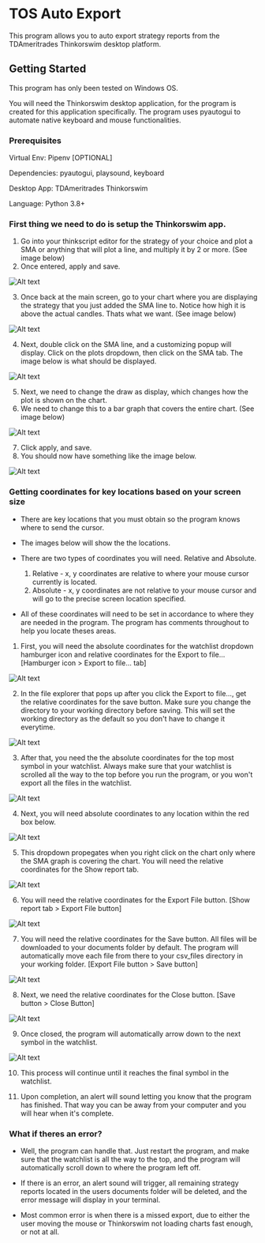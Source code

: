 # TOS Auto Export

This program allows you to auto export strategy reports from the TDAmeritrades Thinkorswim desktop platform.

## Getting Started

This program has only been tested on Windows OS.

You will need the Thinkorswim desktop application, for the program is created for this application specifically.
The program uses pyautogui to automate native keyboard and mouse functionalities.

### Prerequisites

Virtual Env: Pipenv [OPTIONAL]

Dependencies: pyautogui, playsound, keyboard

Desktop App: TDAmeritrades Thinkorswim

Language: Python 3.8+

### First thing we need to do is setup the Thinkorswim app.

1. Go into your thinkscript editor for the strategy of your choice and plot a SMA or anything that will plot a line, and multiply it by 2 or more. (See image below)
2. Once entered, apply and save.

![Alt text](/img/thinkscript_editor_add_sma.png)

3. Once back at the main screen, go to your chart where you are displaying the strategy that you just added the SMA line to. Notice how high it is above the actual candles. Thats what we want. (See image below)

![Alt text](/img/sma_line.png)

4. Next, double click on the SMA line, and a customizing popup will display. Click on the plots dropdown, then click on the SMA tab. The image below is what should be displayed.

![Alt text](/img/customize_sma_line.png)

5. Next, we need to change the draw as display, which changes how the plot is shown on the chart.
6. We need to change this to a bar graph that covers the entire chart. (See image below)

![Alt text](/img/customize_sma_line_to_cover.png)

7. Click apply, and save.
8. You should now have something like the image below.

![Alt text](/img/basic_chart_cover.png)

### Getting coordinates for key locations based on your screen size

- There are key locations that you must obtain so the program knows where to send the cursor.
- The images below will show the the locations.
- There are two types of coordinates you will need. Relative and Absolute.

  1. Relative - x, y coordinates are relative to where your mouse cursor currently is located.
  2. Absolute - x, y coordinates are not relative to your mouse cursor and will go to the precise screen location specified.

- All of these coordinates will need to be set in accordance to where they are needed in the program. The program has comments throughout to help you locate theses areas.

1. First, you will need the absolute coordinates for the watchlist dropdown hamburger icon and relative coordinates for the Export to file... [Hamburger icon > Export to file... tab]

![Alt text](/img/sidebar_export_watchlist.png)

2. In the file explorer that pops up after you click the Export to file..., get the relative coordinates for the save button. Make sure you change the directory to your working directory before saving. This will set the working directory as the default so you don't have to change it everytime.

![Alt text](/img/export_watchlist_to_local.PNG)

3. After that, you need the the absolute coordinates for the top most symbol in your watchlist. Always make sure that your watchlist is scrolled all the way to the top before you run the program, or you won't export all the files in the watchlist.

![Alt text](/img/watchlist_first_row_click.png)

4. Next, you will need absolute coordinates to any location within the red box below.

![Alt text](/img/chart_covered.png)

5. This dropdown propegates when you right click on the chart only where the SMA graph is covering the chart. You will need the relative coordinates for the Show report tab.

![Alt text](/img/show_report_dropdown.png)

6. You will need the relative coordinates for the Export File button. [Show report tab > Export File button]

![Alt text](/img/export_strategy_report_button.png)

7. You will need the relative coordinates for the Save button. All files will be downloaded to your documents folder by default. The program will automatically move each file from there to your csv_files directory in your working folder. [Export File button > Save button]

![Alt text](/img/save_export_to_local.png)

8. Next, we need the relative coordinates for the Close button. [Save button > Close Button]

![Alt text](/img/close_export_strategy.png)

9. Once closed, the program will automatically arrow down to the next symbol in the watchlist.

![Alt text](/img/watchlist_arrow_down_to_next_row.png)

10. This process will continue until it reaches the final symbol in the watchlist.

11. Upon completion, an alert will sound letting you know that the program has finished. That way you can be away from your computer and you will hear when it's complete.

### What if theres an error?

- Well, the program can handle that. Just restart the program, and make sure that the watchlist is all the way to the top, and the program will automatically scroll down to where the program left off.

- If there is an error, an alert sound will trigger, all remaining strategy reports located in the users documents folder will be deleted, and the error message will display in your terminal. 

- Most common error is when there is a missed export, due to either the user moving the mouse or Thinkorswim not loading charts fast enough, or not at all.
